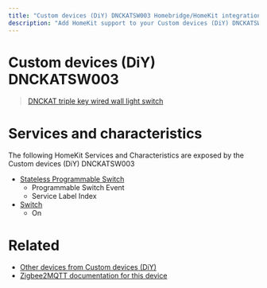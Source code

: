 ```yaml
---
title: "Custom devices (DiY) DNCKATSW003 Homebridge/HomeKit integration"
description: "Add HomeKit support to your Custom devices (DiY) DNCKATSW003, using Homebridge, Zigbee2MQTT and homebridge-z2m."
---
```

<!---
This file has been GENERATED using src/docgen/docgen.ts
DO NOT EDIT THIS FILE MANUALLY!
-->
# Custom devices (DiY) DNCKATSW003
> [DNCKAT triple key wired wall light switch](https://github.com/dzungpv/dnckatsw00x/)


# Services and characteristics
The following HomeKit Services and Characteristics are exposed by
the Custom devices (DiY) DNCKATSW003

* [Stateless Programmable Switch](../../action.md)
  * Programmable Switch Event
  * Service Label Index
* [Switch](../../switch.md)
  * On


# Related
* [Other devices from Custom devices (DiY)](../index.md#custom_devices_diy)
* [Zigbee2MQTT documentation for this device](https://www.zigbee2mqtt.io/devices/DNCKATSW003.html)